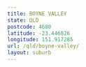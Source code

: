 ```yaml
---
title: BOYNE VALLEY
state: QLD
postcode: 4680
latitude: -23.446826
longitude: 151.917285
url: /qld/boyne-valley/
layout: suburb
---
```

